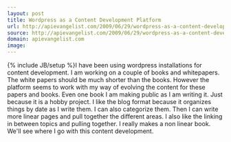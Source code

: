 ```yaml
---
layout: post
title: Wordpress as a Content Development Platform
url: http://apievangelist.com/2009/06/29/wordpress-as-a-content-development-platform/
source: http://apievangelist.com/2009/06/29/wordpress-as-a-content-development-platform/
domain: apievangelist.com
image: 
---
```

{% include JB/setup %}I have been using wordpress installations for content development. I am working on a couple of books and whitepapers.
The white papers should be much shorter than the books. However the platform seems to work with my way of evolving the content for these papers and books.
Even one book I am making public as I am writing it. Just because it is a hobby project. I like the blog format because it organizes things by date as I write them. I can also categorize them.
Then I can write more linear pages and pull together the different areas. I also like the linking in between topics and pulling together. I really makes a non linear book.
We'll see where I go with this content development.
